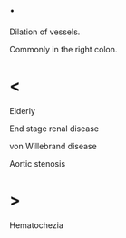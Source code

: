 # .

Dilation of vessels.

Commonly in the right colon.

# <

Elderly

End stage renal disease

von Willebrand disease

Aortic stenosis

# >

Hematochezia
